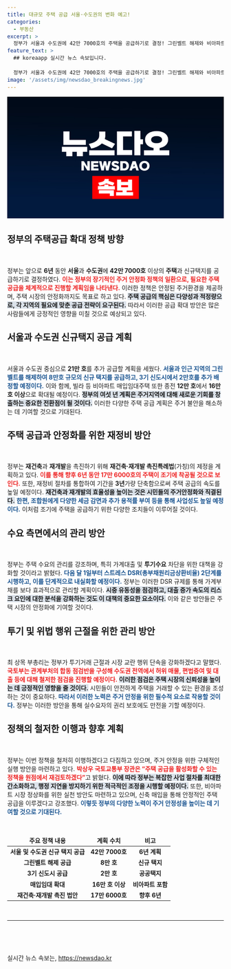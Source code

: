 ```yaml
---
title: 대규모 주택 공급 서울·수도권의 변화 예고!
categories:
  - 부동산
excerpt: >
  정부가 서울과 수도권에 42만 7000호의 주택을 공급하기로 결정! 그린벨트 해제와 비아파트 매입 확대를 통해 주거안정에 나선다. 6년간의 혁신적인 공급 방안, 클릭해서 자세히 알아보세요!
feature_text: >
  ## koreaapp 실시간 뉴스 속보입니다.

  정부가 서울과 수도권에 42만 7000호의 주택을 공급하기로 결정! 그린벨트 해제와 비아파트 매입 확대를 통해 주거안정에 나선다. 6년간의 혁신적인 공급 방안, 클릭해서 자세히 알아보세요!
image: '/assets/img/newsdao_breakingnews.jpg'
---
```


<p><img src="/assets/img/newsdao_breakingnews.jpg" alt="koreaapp 속보" /></p>

<h2 data-ke-size="size26">정부의 주택공급 확대 정책 방향</h2>

<p data-ke-size="size16">&nbsp;</p>

<p>정부는 앞으로 <b>6년</b> 동안 <b>서울</b>과 <b>수도권</b>에 <b>42만 7000호</b> 이상의 <b>주택</b>과 신규택지를 공급하기로 결정하였다. <b><span style="color: #ee2323;">이는 정부의 장기적인 주거 안정화 정책의 일환으로, 필요한 주택 공급을 체계적으로 진행할 계획임을 나타낸다.</span></b> 이러한 정책은 안정된 주거환경을 제공하며, 주택 시장의 안정화까지도 목표로 하고 있다. <b><span style="background-color: #21538527;">주택 공급의 핵심은 다양성과 적정량으로, 각 지역의 필요에 맞춘 공급 전략이 요구된다.</span></b> 따라서 이러한 공급 확대 방안은 많은 사람들에게 긍정적인 영향을 미칠 것으로 예상되고 있다.</p></p>

<h2 data-ke-size="size26">서울과 수도권 신규택지 공급 계획</h2>

<p data-ke-size="size16">&nbsp;</p>

<p>서울과 수도권 중심으로 <b>21만 호</b>를 추가 공급할 계획을 세웠다. <b><span style="color: #1a5490;">서울과 인근 지역의 그린벨트를 해제하여 <b>8만호</b> 규모의 신규 택지를 공급하고, 3기 신도시에서 <b>2만호</b>를 추가 배정할 예정이다.</span></b> 이와 함께, 빌라 등 비아파트 매입임대주택 또한 종전 <b>12만 호</b>에서 <b>16만 호 이상</b>으로 확대될 예정이다. <b><span style="background-color: #21538527;">정부의 여섯 년 계획은 주거지역에 대해 새로운 기회를 창출하는 중요한 전환점이 될 것이다.</span></b> 이러한 다양한 주택 공급 계획은 주거 불안을 해소하는 데 기여할 것으로 기대된다.</p></p>

<h2 data-ke-size="size26">주택 공급과 안정화를 위한 재정비 방안</h2>

<p data-ke-size="size16">&nbsp;</p>

<p>정부는 <b>재건축</b>과 <b>재개발</b>을 촉진하기 위해 <b>재건축·재개발 촉진특례법</b>(가칭)의 제정을 계획하고 있다. <b><span style="color: #ee2323;">이를 통해 향후 <b>6년</b> 동안 <b>17만 6000호</b>의 주택이 조기에 착공될 것으로 보인다.</span></b> 또한, 재정비 절차를 통합하여 기간을 <b>3년</b>가량 단축함으로써 주택 공급의 속도를 높일 예정이다. <b><span style="background-color: #21538527;">재건축과 재개발의 효율성을 높이는 것은 시민들의 주거안정화와 직결된다.</span></b> <b><span style="color: #1a5490;">한편, 조합원에게 다양한 세금 감면과 추가 용적률 부여 등을 통해 사업성도 높일 예정이다.</span></b> 이처럼 조기에 주택을 공급하기 위한 다양한 조치들이 이루어질 것이다.</p></p>

<h2 data-ke-size="size26">수요 측면에서의 관리 방안</h2>

<p data-ke-size="size16">&nbsp;</p>

<p>정부는 주택 수요의 관리를 강조하며, 특히 가계대출 및 <b>투기수요</b> 차단을 위한 대책을 강화할 것이라고 밝혔다. <b><span style="color: #1a5490;">다음 달 <b>1일</b>부터 스트레스 DSR(총부채원리금상환비율) <b>2단계</b>를 시행하고, 이를 단계적으로 내실화할 예정이다.</span></b> 정부는 이러한 DSR 규제를 통해 가계부채를 보다 효과적으로 관리할 계획이다. <b><span style="background-color: #21538527;">시중 유동성을 점검하고, 대출 증가 속도의 리스크 요인에 대한 분석을 강화하는 것도 이 대책의 중요한 요소이다.</span></b> 이와 같은 방안들은 주택 시장의 안정화에 기여할 것이다.</p></p>

<h2 data-ke-size="size26">투기 및 위법 행위 근절을 위한 관리 방안</h2>

<p data-ke-size="size16">&nbsp;</p>

<p>최 상목 부총리는 정부가 투기거래 근절과 시장 교란 행위 단속을 강화하겠다고 말했다. <b><span style="color: #ee2323;">국토부는 관계부처의 합동 점검반을 구성해 수도권 전역에서 허위 매물, 편법증여 및 대출 등에 대해 철저한 점검을 진행할 예정이다.</span></b> <b><span style="background-color: #21538527;">이러한 점검은 주택 시장의 신뢰성을 높이는 데 긍정적인 영향을 줄 것이다.</span></b> 시민들이 안전하게 주택을 거래할 수 있는 환경을 조성하는 것이 중요하다. <b><span style="color: #1a5490;">따라서 이러한 노력은 주거 안정을 위한 필수적 요소로 작용할 것이다.</span></b> 정부는 이러한 방안을 통해 실수요자의 권리 보호에도 만전을 기할 예정이다.</p></p>

<h2 data-ke-size="size26">정책의 철저한 이행과 향후 계획</h2>

<p data-ke-size="size16">&nbsp;</p>

<p>정부는 이번 정책을 철저히 이행하겠다고 다짐하고 있으며, 주거 안정을 위한 구체적인 실행 방안을 마련하고 있다. <b><span style="color: #ee2323;">박상우 국토교통부 장관은 “주택 공급을 활성화할 수 있는 정책을 원점에서 재검토하겠다”</span></b>고 밝혔다. <b><span style="background-color: #21538527;">이에 따라 정부는 복잡한 사업 절차를 최대한 간소화하고, 행정 지연을 방지하기 위한 적극적인 조정을 시행할 예정이다.</span></b> 또한, 비아파트 시장 정상화를 위한 실천 방안도 마련하고 있으며, 신축 매입을 통해 안정적인 주택 공급을 이루겠다고 강조했다. <b><span style="color: #1a5490;">이렇듯 정부의 다양한 노력이 주거 안정성을 높이는 데 기여할 것으로 기대된다.</span></b></p></p>

<p data-ke-size="size16">&nbsp;</p>

<table>
  <thead>
    <tr>
      <td style="text-align: center; height: 17px;"><b>주요 정책 내용</b></td>
      <td style="text-align: center; height: 17px;"><b>계획 수치</b></td>
      <td style="text-align: center; height: 17px;"><b>비고</b></td>
    </tr>
  </thead>
  <tbody>
    <tr>
      <td style="text-align: center; height: 17px;"><b>서울 및 수도권 신규 택지 공급</b></td>
      <td style="text-align: center; height: 17px;"><b>42만 7000호</b></td>
      <td style="text-align: center; height: 17px;"><b>6년 계획</b></td>
    </tr>
    <tr>
      <td style="text-align: center; height: 17px;"><b>그린벨트 해제 공급</b></td>
      <td style="text-align: center; height: 17px;"><b>8만 호</b></td>
      <td style="text-align: center; height: 17px;"><b>신규 택지</b></td>
    </tr>
    <tr>
      <td style="text-align: center; height: 17px;"><b>3기 신도시 공급</b></td>
      <td style="text-align: center; height: 17px;"><b>2만 호</b></td>
      <td style="text-align: center; height: 17px;"><b>공공택지</b></td>
    </tr>
    <tr>
      <td style="text-align: center; height: 17px;"><b>매입임대 확대</b></td>
      <td style="text-align: center; height: 17px;"><b>16만 호 이상</b></td>
      <td style="text-align: center; height: 17px;"><b>비아파트 포함</b></td>
    </tr>
    <tr>
      <td style="text-align: center; height: 17px;"><b>재건축·재개발 촉진 법안</b></td>
      <td style="text-align: center; height: 17px;"><b>17만 6000호</b></td>
      <td style="text-align: center; height: 17px;"><b>향후 6년</b></td>
    </tr>
  </tbody>
</table>

<p data-ke-size="size16">&nbsp;</p>

<hr>

<p data-ke-size="size16">&nbsp;</p>

<p data-ke-size="size16">&nbsp;</p>
실시간 뉴스 속보는, <a href="https://newsdao.kr" rel="dofollow">https://newsdao.kr</a>


